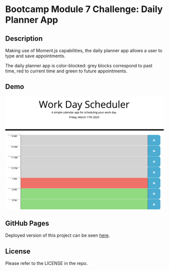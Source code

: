 # Bootcamp Module 7 Challenge: Daily Planner App

## Description

Making use of Moment.js capabilities, the daily planner app allows a user to type and save appointments.

The daily planner app is color-blocked: grey blocks correspond to past time, red to current time and green to future appointments.

## Demo

![demo](./docs/demo.png)

## GitHub Pages

Deployed version of this project can be seen [here](https://vcdsc.github.io/daily-planner-app/).

## License

Please refer to the LICENSE in the repo.
